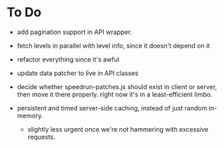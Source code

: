 # To Do

- add pagination support in API wrapper.

- fetch levels in parallel with level info, since it doesn't depend on it

- refactor everything since it's awful

- update data patcher to live in API classes
- decide whether speedrun-patches.js should exist in client or server, then
  move it there properly. right now it's in a least-efficient limbo.

- persistent and timed server-side caching, instead of just random in-memory.
  - slightly less urgent once we're not hammering with excessive requests.
